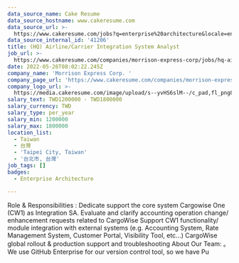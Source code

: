 ```yaml
---
data_source_name: Cake Resume
data_source_hostname: www.cakeresume.com
data_source_url: >-
  https://www.cakeresume.com/jobs?q=enterprise%20architecture&locale=en&range%5Bsalary_range%5D%5Bmin%5D=1000000
data_source_internal_id: '41206'
title: (HQ) Airline/Carrier Integration System Analyst
job_url: >-
  https://www.cakeresume.com/companies/morrison-express-corp/jobs/hq-airline-carrier-integration-system-analyst
date: 2022-05-26T08:02:22.245Z
company_name: 'Morrison Express Corp. '
company_page_url: 'https://www.cakeresume.com/companies/morrison-express-corp'
company_logo_url: >-
  https://media.cakeresume.com/image/upload/s--yvHS6slM--/c_pad,fl_png8,h_200,w_200/v1633687199/oku5mwknkw09u9uqq7bc.png
salary_text: TWD1200000 - TWD1800000
salary_currency: TWD
salary_type: per_year
salary_min: 1200000
salary_max: 1800000
location_list:
  - Taiwan
  - 台灣
  - 'Taipei City, Taiwan'
  - '台北市, 台灣'
job_tags: []
badges:
  - Enterprise Architecture

---
```


Role & Responsibilities : Dedicate support the core system Cargowise One (CW1) as Integration SA. Evaluate and clarify accounting operation change/ enhancement requests related to CargoWise Support CW1 functionality/ module integration with external systems (e.g. Accounting System, Rate Management System, Customer Portal, Visibility Tool, etc...) CargoWise global rollout & production support and troubleshooting About Our Team: 。We use GitHub Enterprise for our version control tool, so we have Pu